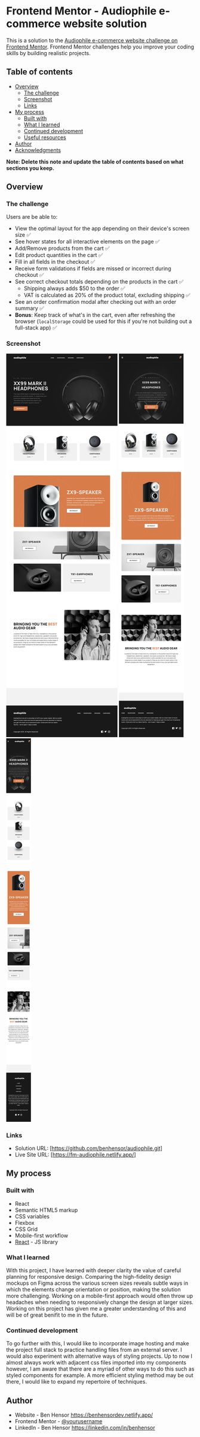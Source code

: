 # Frontend Mentor - Audiophile e-commerce website solution

This is a solution to the [Audiophile e-commerce website challenge on Frontend Mentor](https://www.frontendmentor.io/challenges/audiophile-ecommerce-website-C8cuSd_wx). Frontend Mentor challenges help you improve your coding skills by building realistic projects. 

## Table of contents

- [Overview](#overview)
  - [The challenge](#the-challenge)
  - [Screenshot](#screenshot)
  - [Links](#links)
- [My process](#my-process)
  - [Built with](#built-with)
  - [What I learned](#what-i-learned)
  - [Continued development](#continued-development)
  - [Useful resources](#useful-resources)
- [Author](#author)
- [Acknowledgments](#acknowledgments)

**Note: Delete this note and update the table of contents based on what sections you keep.**

## Overview

### The challenge

Users are be able to:

- View the optimal layout for the app depending on their device's screen size ✅
- See hover states for all interactive elements on the page ✅
- Add/Remove products from the cart ✅
- Edit product quantities in the cart ✅
- Fill in all fields in the checkout ✅
- Receive form validations if fields are missed or incorrect during checkout ✅
- See correct checkout totals depending on the products in the cart ✅
  - Shipping always adds $50 to the order ✅
  - VAT is calculated as 20% of the product total, excluding shipping ✅
- See an order confirmation modal after checking out with an order summary ✅
- **Bonus**: Keep track of what's in the cart, even after refreshing the browser (`localStorage` could be used for this if you're not building out a full-stack app) ✅

### Screenshot

![](./desktop.png)
![](./tablet.png)
![](./mobile.png)

### Links

- Solution URL: [https://github.com/benhensor/audiophile.git]
- Live Site URL: [https://fm-audiophile.netlify.app/]

## My process

### Built with

- React
- Semantic HTML5 markup
- CSS variables
- Flexbox
- CSS Grid
- Mobile-first workflow
- [React](https://reactjs.org/) - JS library

### What I learned

With this project, I have learned with deeper clarity the value of careful planning for responsive design. Comparing the high-fidelity design mockups on Figma across the various screen sizes reveals subtle ways in which the elements change orientation or position, making the solution more challenging. Working on a mobile-first approach would often throw up headaches when needing to responsively change the design at larger sizes. Working on this project has given me a greater understanding of this and will be of great benifit to me in the future. 

### Continued development

To go further with this, I would like to incorporate image hosting and make the project full stack to practice handling files from an external server. I would also experiment with alternative ways of styling projects. Up to now I almost always work with adjacent css files imported into my components however, I am aware that there are a myriad of other ways to do this such as styled components for example. A more efficient styling method may be out there, I would like to expand my repertoire of techniques. 

## Author

- Website - Ben Hensor https://benhensordev.netlify.app/
- Frontend Mentor - [@yourusername](https://www.frontendmentor.io/profile/yourusername)
- LinkedIn - Ben Hensor https://linkedin.com/in/benhensor